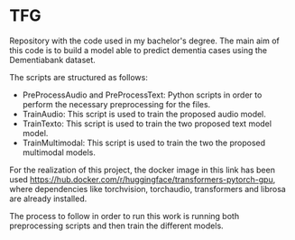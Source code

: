 # TFG

Repository with the code used in my bachelor's degree. The main aim of this code is to build a model able to predict dementia cases using the Dementiabank dataset.

The scripts are structured as follows:

- PreProcessAudio and PreProcessText: Python scripts in order to perform the necessary preprocessing for the files.
- TrainAudio: This script is used to train the proposed audio model.
- TrainTexto: This script is used to train the two proposed text model model.
- TrainMultimodal: This script is used to train the two the proposed multimodal models.

For the realization of this project, the docker image in this link has been used https://hub.docker.com/r/huggingface/transformers-pytorch-gpu, where dependencies like torchvision, torchaudio, transformers and librosa are already installed.

The process to follow in order to run this work is running both preprocessing scripts and then train the different models.
